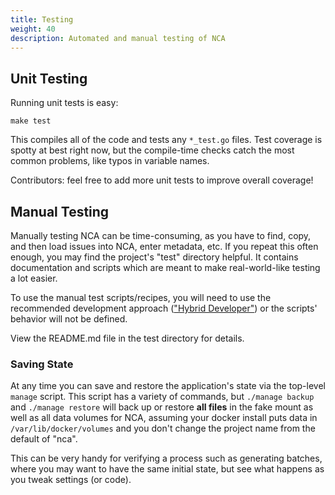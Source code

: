 ```yaml
---
title: Testing
weight: 40
description: Automated and manual testing of NCA
---
```


## Unit Testing

Running unit tests is easy:

    make test

This compiles all of the code and tests any `*_test.go` files. Test coverage
is spotty at best right now, but the compile-time checks catch the most common
problems, like typos in variable names.

Contributors: feel free to add more unit tests to improve overall coverage!

## Manual Testing

Manually testing NCA can be time-consuming, as you have to find, copy, and then
load issues into NCA, enter metadata, etc. If you repeat this often enough, you
may find the project's "test" directory helpful. It contains documentation and
scripts which are meant to make real-world-like testing a lot easier.

To use the manual test scripts/recipes, you will need to use the recommended
development approach (["Hybrid Developer"][1]) or the scripts' behavior will
not be defined.

View the README.md file in the test directory for details.

[1]: <{{% ref "dev-guide#hybrid-developer" %}}>

### Saving State

At any time you can save and restore the application's state via the top-level
`manage` script. This script has a variety of commands, but `./manage backup`
and `./manage restore` will back up or restore **all files** in the fake mount
as well as all data volumes for NCA, assuming your docker install puts data in
`/var/lib/docker/volumes` and you don't change the project name from the
default of "nca".

This can be very handy for verifying a process such as generating batches,
where you may want to have the same initial state, but see what happens as you
tweak settings (or code).
